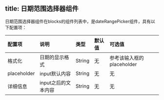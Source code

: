 title: 日期范围选择器组件
---
日期范围选择器组件在blocks的组件列表中，是dateRangePicker组件，具有以下配置项：

|配置项|说明|类型|默认值|可选值|
|:--|:--|:--|:--|:--|
|格式化|日期的显示格式|String|无|参考该输入框的placeholder|
|placeholder|input默认内容|String|无|无|
|详细信息|input之后的文本内容|String|无|无|
